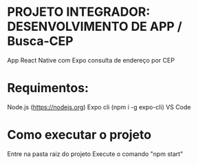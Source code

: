 # PROJETO INTEGRADOR: DESENVOLVIMENTO DE APP / Busca-CEP 
App React Native com Expo consulta de endereço por CEP
# Requimentos:
Node.js (https://nodejs.org)
Expo cli (npm i -g expo-cli)
VS Code
# Como executar o projeto
Entre na pasta raiz do projeto
Execute o comando "npm start"
